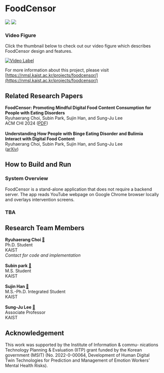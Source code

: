 # FoodCensor

<img src="https://img.shields.io/badge/platform-chrome-green"/> <img src="https://img.shields.io/badge/language-javascript-yellow"/>

### Video Figure
Click the thumbnail below to check out our video figure which describes FoodCensor design and features.

[![Video Label](http://img.youtube.com/vi/OpF-NlDptcU/0.jpg)](https://youtu.be/OpF-NlDptcU?t=0s)

For more information about this project, please visit [https://nmsl.kaist.ac.kr/projects/foodcensor/](https://nmsl.kaist.ac.kr/projects/foodcensor/)

Related Research Papers
-----------------------
**FoodCensor: Promoting Mindful Digital Food Content Consumption for People with Eating Disorders**\
Ryuhaerang Choi, Subin Park, Sujin Han, and Sung-Ju Lee\
ACM CHI 2024 ([PDF](https://drive.google.com/file/d/1FwvhBpj6P_zRGltLUFfIUL3TAm9pPV9U/view))\
\
**Understanding How People with Binge Eating Disorder and Bulimia Interact with Digital Food Content**\
Ryuhaerang Choi, Subin Park, Sujin Han, and Sung-Ju Lee\
([arXiv](https://arxiv.org/abs/2311.05920))

How to Build and Run
---------------------
### System Overview
FoodCensor is a stand-alone application that does not require a backend server. The app reads YouTube webpage on Google Chrome browser locally and overlays intervention screens.

### TBA

Research Team Members
---------------------
**Ryuhaerang Choi [:link:](https://ryuhaerang.github.io/ryuhaerangchoi/)**\
Ph.D. Student\
KAIST\
*Contact for code and implementation*\
\
**Subin park [:link:](https://bit.ly/subin--park)**\
M.S. Student\
KAIST\
\
**Sujin Han [:link:](https://vilotgit.github.io)**\
M.S.-Ph.D. Integrated Student\
KAIST\
\
**Sung-Ju Lee [:link:](https://sites.google.com/site/wewantsj/)**\
Associate Professor\
KAIST

Acknowledgement
---------------
This work was supported by the Institute of Information & commu- nications Technology Planning & Evaluation (IITP) grant funded by the Korean government (MSIT) (No. 2022-0-00064, Development of Human Digital Twin Technologies for Prediction and Management of Emotion Workers’ Mental Health Risks).
